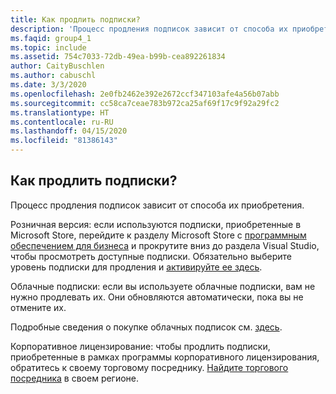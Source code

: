 ```yaml
---
title: Как продлить подписки?
description: 'Процесс продления подписок зависит от способа их приобретения. Розничная версия: если используются подписки, приобретенные в Microsoft...'
ms.faqid: group4_1
ms.topic: include
ms.assetid: 754c7033-72db-49ea-b99b-cea892261834
author: CaityBuschlen
ms.author: cabuschl
ms.date: 3/3/2020
ms.openlocfilehash: 2e0fb2462e392e2672ccf347103afe4a56b07abb
ms.sourcegitcommit: cc58ca7ceae783b972ca25af69f17c9f92a29fc2
ms.translationtype: HT
ms.contentlocale: ru-RU
ms.lasthandoff: 04/15/2020
ms.locfileid: "81386143"
---
```

## <a name="how-do-i-renew-my-subscriptions"></a>Как продлить подписки?

Процесс продления подписок зависит от способа их приобретения.

Розничная версия: если используются подписки, приобретенные в Microsoft Store, перейдите к разделу Microsoft Store с [программным обеспечением для бизнеса](https://www.microsoft.com/store/b/software?icid=Cnav_software_businesssoftware&activetab=pivot1%3arichpivot1-1) и прокрутите вниз до раздела Visual Studio, чтобы просмотреть доступные подписки. Обязательно выберите уровень подписки для продления и [активируйте ее здесь](https://my.visualstudio.com/subscriptions/activate).

Облачные подписки: если вы используете облачные подписки, вам не нужно продлевать их. Они обновляются автоматически, пока вы не отмените их.

Подробные сведения о покупке облачных подписок см. [здесь](https://docs.microsoft.com/visualstudio/subscriptions/vscloud-overview).

Корпоративное лицензирование: чтобы продлить подписки, приобретенные в рамках программы корпоративного лицензирования, обратитесь к своему торговому посреднику. [Найдите торгового посредника](https://www.microsoft.com/licensing/how-to-buy/how-to-buy) в своем регионе.
